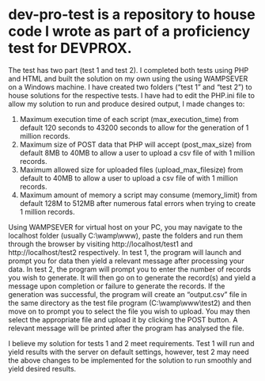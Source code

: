 # dev-pro-test is a repository to house code I wrote as part of a proficiency test for DEVPROX.

The test has two part (test 1 and test 2).
I completed both tests using PHP and HTML and built the solution on my own using the using WAMPSEVER on a Windows machine.
I have created two folders (“test 1” and “test 2”) to house solutions for the respective tests.
I have had to edit the PHP.ini file to allow my solution to run and produce desired output, I made changes to:
  1.	Maximum execution time of each script (max_execution_time) from default 120 seconds to 43200 seconds to allow for the generation of 1 million records.
  2.	Maximum size of POST data that PHP will accept (post_max_size) from default 8MB to 40MB to allow a user to upload a csv file of with 1 million records.
  3.	Maximum allowed size for uploaded files (upload_max_filesize) from default to 40MB to allow a user to upload a csv file of with 1 million records.
  4.	Maximum amount of memory a script may consume (memory_limit) from default 128M to 512MB after numerous fatal errors when trying to create 1 million records.

Using WAMPSEVER for virtual host on your PC, you may navigate to the localhost folder (usually C:\wamp\www\), paste the folders and run them through the browser by visiting http://localhost/test1 and http://localhost/test2 respectively. 
In test 1, the program will launch and prompt you for data then yield a relevant message after processing your data.
In test 2, the program will prompt you to enter the number of records you wish to generate. It will then go on to generate the record(s) and yield a message upon completion or failure to generate the records. If the generation was successful, the program will create an “output.csv” file in the same directory as the test file program (C:\wamp\www\test2) and then move on to prompt you to select the file you wish to upload. You may then select the appropriate file and upload it by clicking the POST button. A relevant message will be printed after the program has analysed the file.

I believe my solution for tests 1 and 2 meet requirements. Test 1 will run and yield results with the server on default settings, however, test 2 may need the above changes to be implemented for the solution to run smoothly and yield desired results.
